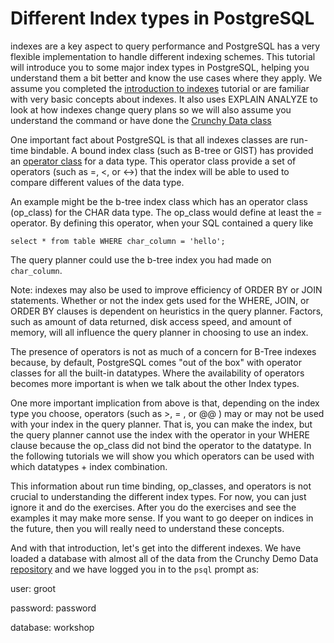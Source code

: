 # Different Index types in PostgreSQL
indexes are a key aspect to query performance and PostgreSQL has a very flexible implementation to handle different indexing schemes. This tutorial will introduce you to some major index types in PostgreSQL, helping you understand them a bit better and know the use cases where they apply. We assume you completed the [introduction to indexes]() tutorial or are familiar with very basic concepts about indexes. It also uses EXPLAIN ANALYZE to look at how indexes change query plans so we will also assume you understand the command or have done the [Crunchy Data class](https://learn.crunchydata.com/postgresql-devel/courses/basics/explain)

One important fact about PostgreSQL is that all indexes classes are run-time bindable. A bound index class (such as B-tree or GIST) has provided an [operator class](https://www.postgresql.org/docs/current/indexes-opclass.html) for a data type. This operator class provide a set of operators (such as =, <, or <->) that the index will be able to used to compare different values of the data type.  

An example might be the b-tree index class which has an operator class (op_class) for the CHAR data type. The op_class would define at least the *=* operator. By defining this operator, when your SQL contained a query like 

```select * from table WHERE char_column = 'hello'; ```

The query planner could use the b-tree index you had made on `char_column`. 

Note: indexes may also be used to improve efficiency of ORDER BY or JOIN statements. Whether or not the index gets used for the WHERE, JOIN, or ORDER BY clauses is dependent on heuristics in the query planner. Factors, such as amount of data returned, disk access speed, and amount of memory, will all influence the query planner in choosing to use an index. 

The presence of operators is not as much of a concern for B-Tree indexes because, by default, PostgreSQL comes "out of the box" with operator classes for all the built-in datatypes. Where the availability of operators becomes more important is when we talk about the other Index types.  

One more important implication from above is that, depending on the index type you choose, operators (such as >, = , or @@ ) may or may not be used with your index in the query planner. That is, you can make the index, but the query planner cannot use the index with the operator in your WHERE clause because the op_class did not bind the operator to the datatype. In the following tutorials we will show you which operators can be used with which datatypes + index combination.   

This information about run time binding, op_classes, and operators is not crucial to understanding the different index types. For now, you can just ignore it and do the exercises. After you do the exercises and see the examples it may make more sense. If you want to go deeper on indices in the future, then you will really need to understand these concepts.

And with that introduction, let's get into the different indexes. 
We have loaded a database with almost all of the data from the Crunchy Demo Data [repository](https://github.com/CrunchyData/crunchy-demo-data/) and we have logged you in to the `psql` prompt as:

user: groot

password: password

database: workshop
